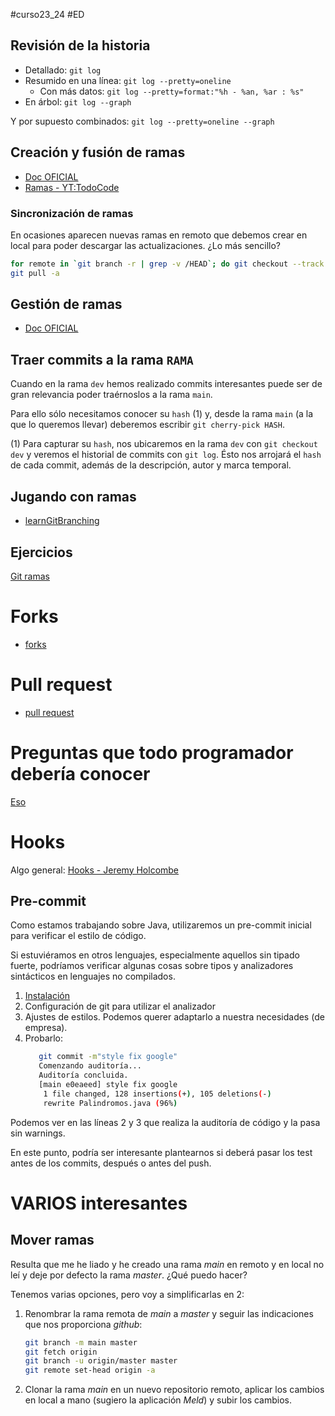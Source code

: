 #curso23_24 #ED

## Revisión de la historia

+ Detallado: `git log`
+ Resumido en una línea: `git log --pretty=oneline`
  + Con más datos: `git log --pretty=format:"%h - %an, %ar : %s"`
+ En árbol: `git log --graph`

Y por supuesto combinados: `git log --pretty=oneline --graph`


## Creación y fusión de ramas

+ [Doc OFICIAL](https://git-scm.com/book/es/v2/Ramificaciones-en-Git-Procedimientos-B%C3%A1sicos-para-Ramificar-y-Fusionar)
+ [Ramas - YT:TodoCode](https://www.youtube.com/watch?v=gjKKtQVVCZU)


### Sincronización de ramas
En ocasiones aparecen nuevas ramas en remoto que debemos crear en local para poder descargar las actualizaciones. ¿Lo más sencillo? 
```bash
for remote in `git branch -r | grep -v /HEAD`; do git checkout --track $remote ; done`
git pull -a
```


## Gestión de ramas

+ [Doc OFICIAL](https://git-scm.com/book/es/v2/Ramificaciones-en-Git-Gesti%C3%B3n-de-Ramas)

## Traer commits a la rama `RAMA`

Cuando en la rama `dev` hemos realizado commits interesantes puede ser de gran relevancia poder traérnoslos a la rama `main`. 

Para ello sólo necesitamos conocer su `hash` (1) y, desde la rama `main`  (a la que lo queremos llevar) deberemos escribir `git cherry-pick HASH`.

(1) Para capturar su `hash`, nos ubicaremos en la rama `dev` con `git checkout dev` y veremos el historial de commits con `git log`. Ésto nos arrojará el `hash` de cada commit, además de la descripción, autor y marca temporal.

## Jugando con ramas
+ [learnGitBranching](https://learngitbranching.js.org/?locale=es_ES)

## Ejercicios
[Git ramas](https://raul-profesor.github.io/DEAW/P5.1/)

# Forks
+ [forks](https://aprendegit.com/fork-de-repositorios-para-que-sirve/)

# Pull request
+ [pull request](https://www.freecodecamp.org/espanol/news/como-hacer-tu-primer-pull-request-en-github/)

# Preguntas que todo programador debería conocer
[Eso](https://pub.aimind.so/git-commands-summaries-that-every-developer-should-know-6b8f8971ccc4)


# Hooks
Algo general: [Hooks - Jeremy Holcombe](https://kinsta.com/es/blog/git-hooks/)

## Pre-commit
Como estamos trabajando sobre Java, utilizaremos un pre-commit inicial para verificar el estilo de código.

Si estuviéramos en otros lenguajes, especialmente aquellos sin tipado fuerte, podríamos verificar algunas cosas sobre tipos y analizadores sintácticos en lenguajes no compilados.

1. [Instalación](https://bohutskyi.com/improving-code-quality-setting-up-a-pre-commit-hook-for-checkstyle-on-git-4cdb17250279)
2. Configuración de git para utilizar el analizador
3. Ajustes de estilos. Podemos querer adaptarlo a nuestra necesidades (de empresa).
4. Probarlo:
   ```bash
      git commit -m"style fix google"
      Comenzando auditoría...
      Auditoría concluida.
      [main e0eaeed] style fix google
       1 file changed, 128 insertions(+), 105 deletions(-)
       rewrite Palindromos.java (96%)
   ```

Podemos ver en las líneas 2 y 3 que realiza la auditoría de código y la pasa sin warnings.

En este punto, podría ser interesante plantearnos si deberá pasar los test antes de los commits, después o antes del push.


# VARIOS interesantes
## Mover ramas
Resulta que me he liado y he creado una rama *main* en remoto y en local no leí y deje por defecto la rama *master*. ¿Qué puedo hacer?

Tenemos varias opciones, pero voy a simplificarlas en 2:
1. Renombrar la rama remota de *main* a *master* y seguir las indicaciones que nos proporciona *github*:
    ```bash
    git branch -m main master
    git fetch origin
    git branch -u origin/master master
    git remote set-head origin -a
    ```
2. Clonar la rama *main* en un nuevo repositorio remoto, aplicar los cambios en local a mano (sugiero la aplicación *Meld*) y subir los cambios.